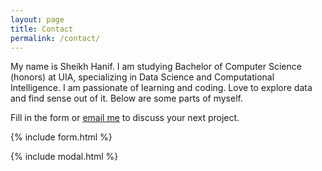 ```yaml
---
layout: page
title: Contact
permalink: /contact/
---
```


My name is Sheikh Hanif. I am studying Bachelor of Computer Science (honors) at UIA, specializing in Data Science and Computational Intelligence. I am passionate of learning and coding. Love to explore data and find sense out of it. Below are some parts of myself.

Fill in the form or [email me](mailto:{{site.email}}) to discuss your next project.

{% include form.html %}

{% include modal.html %}
